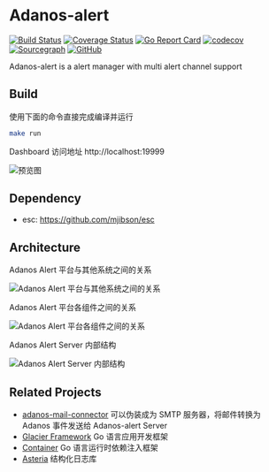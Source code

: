 # Adanos-alert

[![Build Status](https://www.travis-ci.org/mylxsw/adanos-alert.svg?branch=master)](https://www.travis-ci.org/mylxsw/adanos-alert)
[![Coverage Status](https://coveralls.io/repos/github/mylxsw/adanos-alert/badge.svg?branch=master)](https://coveralls.io/github/mylxsw/adanos-alert?branch=master)
[![Go Report Card](https://goreportcard.com/badge/github.com/mylxsw/adanos-alert)](https://goreportcard.com/report/github.com/mylxsw/adanos-alert)
[![codecov](https://codecov.io/gh/mylxsw/adanos-alert/branch/master/graph/badge.svg)](https://codecov.io/gh/mylxsw/adanos-alert)
[![Sourcegraph](https://sourcegraph.com/github.com/mylxsw/adanos-alert/-/badge.svg)](https://sourcegraph.com/github.com/mylxsw/adanos-alert?badge)
[![GitHub](https://img.shields.io/github/license/mylxsw/adanos-alert.svg)](https://github.com/mylxsw/adanos-alert)


Adanos-alert is a alert manager with multi alert channel support

## Build 

使用下面的命令直接完成编译并运行

```bash
make run
```

Dashboard 访问地址 http://localhost:19999

![预览图](https://ssl.aicode.cc/prometheus/20201025172345.png)

## Dependency

- esc: https://github.com/mjibson/esc

## Architecture

Adanos Alert 平台与其他系统之间的关系

![Adanos Alert 平台与其他系统之间的关系](https://ssl.aicode.cc/prometheus/20201025171118-adanos-arch-1.png)

Adanos Alert 平台各组件之间的关系

![Adanos Alert 平台各组件之间的关系](https://ssl.aicode.cc/prometheus/20201025171322.png)

Adanos Alert Server 内部结构

![Adanos Alert Server 内部结构](https://ssl.aicode.cc/prometheus/20201025171354.png)

## Related Projects

- [adanos-mail-connector](https://github.com/mylxsw/adanos-mail-connector) 可以伪装成为 SMTP 服务器，将邮件转换为 Adanos 事件发送给 Adanos-alert Server
- [Glacier Framework](https://github.com/mylxsw/glacier) Go 语言应用开发框架
- [Container](https://github.com/mylxsw/container) Go 语言运行时依赖注入框架
- [Asteria](https://github.com/mylxsw/asteria) 结构化日志库
